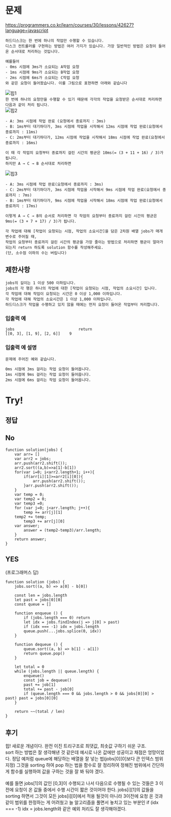 # 문제
https://programmers.co.kr/learn/courses/30/lessons/42627?language=javascript
```
하드디스크는 한 번에 하나의 작업만 수행할 수 있습니다.
디스크 컨트롤러를 구현하는 방법은 여러 가지가 있습니다. 가장 일반적인 방법은 요청이 들어온 순서대로 처리하는 것입니다.

예를들어
- 0ms 시점에 3ms가 소요되는 A작업 요청
- 1ms 시점에 9ms가 소요되는 B작업 요청
- 2ms 시점에 6ms가 소요되는 C작업 요청
와 같은 요청이 들어왔습니다. 이를 그림으로 표현하면 아래와 같습니다
```
![힙1](https://github.com/WonjeongPark/Algorithm/blob/master/009/%ED%9E%991.png?raw=true)
<br>
`한 번에 하나의 요청만을 수행할 수 있기 때문에 각각의 작업을 요청받은 순서대로 처리하면 다음과 같이 처리 됩니다.`
<br>
![힙2](https://github.com/WonjeongPark/Algorithm/blob/master/009/%ED%9E%992.png?raw=true)
<br>
```
- A: 3ms 시점에 작업 완료 (요청에서 종료까지 : 3ms)
- B: 1ms부터 대기하다가, 3ms 시점에 작업을 시작해서 12ms 시점에 작업 완료(요청에서 종료까지 : 11ms)
- C: 2ms부터 대기하다가, 12ms 시점에 작업을 시작해서 18ms 시점에 작업 완료(요청에서 종료까지 : 16ms)
```
```
이 때 각 작업의 요청부터 종료까지 걸린 시간의 평균은 10ms(= (3 + 11 + 16) / 3)가 됩니다.
하지만 A → C → B 순서대로 처리하면
```
![힙3](https://github.com/WonjeongPark/Algorithm/blob/master/009/%ED%9E%993.png?raw=true)
```
- A: 3ms 시점에 작업 완료(요청에서 종료까지 : 3ms)
- C: 2ms부터 대기하다가, 3ms 시점에 작업을 시작해서 9ms 시점에 작업 완료(요청에서 종료까지 : 7ms)
- B: 1ms부터 대기하다가, 9ms 시점에 작업을 시작해서 18ms 시점에 작업 완료(요청에서 종료까지 : 17ms)
```
```
이렇게 A → C → B의 순서로 처리하면 각 작업의 요청부터 종료까지 걸린 시간의 평균은 9ms(= (3 + 7 + 17) / 3)가 됩니다.

각 작업에 대해 [작업이 요청되는 시점, 작업의 소요시간]을 담은 2차원 배열 jobs가 매개변수로 주어질 때,
작업의 요청부터 종료까지 걸린 시간의 평균을 가장 줄이는 방법으로 처리하면 평균이 얼마가 되는지 return 하도록 solution 함수를 작성해주세요.
(단, 소수점 이하의 수는 버립니다)
```
## 제한사항
```
jobs의 길이는 1 이상 500 이하입니다.
jobs의 각 행은 하나의 작업에 대한 [작업이 요청되는 시점, 작업의 소요시간] 입니다.
각 작업에 대해 작업이 요청되는 시간은 0 이상 1,000 이하입니다.
각 작업에 대해 작업의 소요시간은 1 이상 1,000 이하입니다.
하드디스크가 작업을 수행하고 있지 않을 때에는 먼저 요청이 들어온 작업부터 처리합니다.
```
### 입출력 예
```
jobs	                        return
[[0, 3], [1, 9], [2, 6]]	9
```
### 입출력 예 설명
```
문제에 주어진 예와 같습니다.

0ms 시점에 3ms 걸리는 작업 요청이 들어옵니다.
1ms 시점에 9ms 걸리는 작업 요청이 들어옵니다.
2ms 시점에 6ms 걸리는 작업 요청이 들어옵니다.
```

# Try!
## 정답
## No
```
function solution(jobs) {
    var arr= []
    var arr2 = jobs;
    arr.push(arr2.shift());
    arr2.sort((a,b)=>a[1]-b[1])
    for(var i=0; i<arr2.length+1; i++){
        if(arr[i][1]>=arr2[i][0]){
            arr.push(arr2.shift());
        }arr.push(arr2.shift());
    }
    var temp = 0;
    var temp2 = 0;
    var temp3 =0;
    for (var j=0; j<arr.length; j++){
        temp += arr[j][1]
    temp2 += temp;
        temp3 += arr[j][0]
    var answer;
        answer = (temp2-temp3)/arr.length;     
    } 
    return answer;
}
```
## YES
(프로그래머스 답)
```
function solution (jobs) {
    jobs.sort((a, b) => a[0] - b[0])

    const len = jobs.length
    let past = jobs[0][0]
    const queue = []

    function enqueue () {
        if (jobs.length === 0) return
        let idx = jobs.findIndex(j => j[0] > past)
        if (idx === -1) idx = jobs.length
        queue.push(...jobs.splice(0, idx))
    }

    function dequeue () {
        queue.sort((a, b) => b[1] - a[1])
        return queue.pop()
    }

    let total = 0
    while (jobs.length || queue.length) {
        enqueue()
        const job = dequeue()
        past += job[1]
        total += past - job[0]
        if (queue.length === 0 && jobs.length > 0 && jobs[0][0] > past) past = jobs[0][0]
    }

    return ~~(total / len)
}
```

## 후기
힙! 새로운 개념이다. 완전 이진 트리구조로 최댓값, 최솟값 구하기 쉬운 구조.<br>
sort 하는 방법은 잘 생각해낸 것 같은데 예시로 나온 값에만 성공이고 채점은 엉망이었다. 
정답 예처럼 queue에 해당하는 배열을 잘 넣는 법(jobs[0][0]보다 큰 인덱스 범위 지정) 
그것을 sorting 하여 pop 하는 법을 함수로 잘 정리하여 정해진 범위에서 간단하게 함수를 실행하여 값을 구하는 것을 잘 봐 둬야 겠다.<br><br>
예를 들면 jobs[1]의 값인 [0,3]이 수행되고 나서 다음으로 수행될 수 있는 것들은 3 이전에 요청이 온 값들 중에서 수행 시간이 짧은 것이어야 한다. 
jobs[i][1]의 값들을 sorting 하면서 그것이 모든 jobs[i][0]에서 적용 될것이 아니라 3이전에 요청 온 것과 같이 범위를 한정하는 게 어려웠고 
늘 알고리즘을 풀면서 놓치고 있는 부분인 if (idx === -1) idx = jobs.length와 같은 예외 처리도 잘 생각해야겠다.
